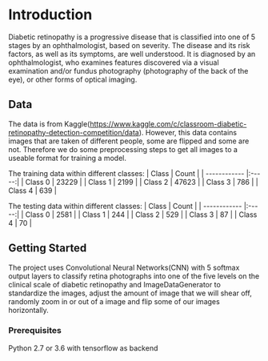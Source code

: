 # Introduction

Diabetic retinopathy is a progressive disease that is classified into one of 5 stages by an ophthalmologist, based on severity. The disease and its risk factors, as well as its symptoms, are well understood. It is diagnosed by an ophthalmologist, who examines features discovered via a visual examination and/or fundus photography (photography of the back of the eye), or other forms of optical imaging.

## Data
The data is from Kaggle(https://www.kaggle.com/c/classroom-diabetic-retinopathy-detection-competition/data). However, this data contains images that are taken of different people, some are flipped and some are not. Therefore we do some preprocessing steps to get all images to a useable format for training a model.

The training data within different classes:
| Class        | Count |
| ------------ |:-----:|
| Class 0      | 23229 |
| Class 1      | 2199  |
| Class 2      | 47623 |
| Class 3      | 786   |
| Class 4      | 639   |

The testing data within different classes:
| Class        | Count |
| ------------ |:-----:|
| Class 0      | 2581  |
| Class 1      | 244   |
| Class 2      | 529   |
| Class 3      | 87    |
| Class 4      | 70    |

## Getting Started

The project uses Convolutional Neural Networks(CNN) with 5 softmax output layers to classify retina photographs into one of the five levels on the clinical scale of diabetic retinopathy and ImageDataGenerator to standardize the images, adjust the amount of image that we will shear off, randomly zoom in or out of a image and flip some of our images horizontally.

### Prerequisites

Python 2.7 or 3.6 with tensorflow as backend


